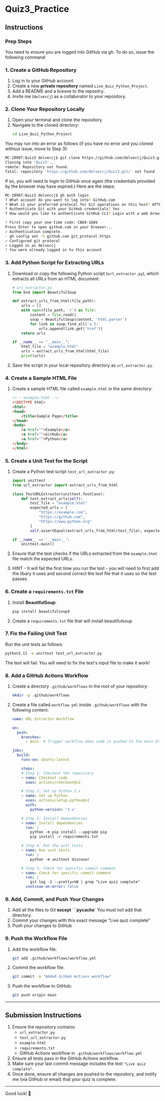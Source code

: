 # Quiz3_Practice

## Instructions

### Prep Steps
You need to ensure you are logged into GitHub via gh.  To do so, issue the following command:



### 1. Create a GitHub Repository
1. Log in to your GitHub account.
2. Create a new **private repository** named `Live_Quiz_Python_Project`.
3. Add a README and a licesne to the repositry.
4. Invite me (`delveccj`) as a collaborator to your repository.

### 2. Clone Your Repository Locally
1. Open your terminal and clone the repository.
2. Navigate to the cloned directory:
   ```bash
   cd Live_Quiz_Python_Project
   ```
   
You may run into an error as follows (if you have no error and you cloned without issue, move to Step 3):

```bash
MC-28907:Quiz3 delveccj$ git clone https://github.com/delveccj/Quiz3.git
Cloning into 'Quiz3'...
remote: Repository not found.
fatal: repository 'https://github.com/delveccj/Quiz3.git/' not found
```
If so, you will need to login to GitHub once again (the credentials provided by the browser may have expired.)  Here are the steps:

```bash
MC-28907:Quiz3 delveccj$ gh auth login
? What account do you want to log into? GitHub.com
? What is your preferred protocol for Git operations on this host? HTTPS
? Authenticate Git with your GitHub credentials? Yes
? How would you like to authenticate GitHub CLI? Login with a web browser

! First copy your one-time code: CB69-1689
Press Enter to open github.com in your browser... 
✓ Authentication complete.
- gh config set -h github.com git_protocol https
✓ Configured git protocol
✓ Logged in as delveccj
! You were already logged in to this account
```

### 3. Add Python Script for Extracting URLs
1. Download or copy the following Python script (`url_extractor.py`), which extracts all URLs from an HTML document:
   ```python
   # url_extractor.py
   from bs4 import BeautifulSoup

   def extract_urls_from_html(file_path):
       urls = []
       with open(file_path, 'r') as file:
           content = file.read()
           soup = BeautifulSoup(content, 'html.parser')
           for link in soup.find_all('a'):
               urls.append(link.get('href'))
       return urls

   if __name__ == "__main__":
       html_file = "example.html"
       urls = extract_urls_from_html(html_file)
       print(urls)
   ```
2. Save the script in your local repository directory as `url_extractor.py`.

### 4. Create a Sample HTML File
1. Create a sample HTML file called `example.html` in the same directory:
   ```html
   <!-- example.html -->
   <!DOCTYPE html>
   <html>
   <head>
       <title>Sample Page</title>
   </head>
   <body>
       <a href="">Example</a>
       <a href="">GitHub</a>
       <a href="">Python</a>
   </body>
   </html>
   ```

### 5. Create a Unit Test for the Script
1. Create a Python test script `test_url_extractor.py`:
   ```python
   import unittest
   from url_extractor import extract_urls_from_html

   class TestURLExtractor(unittest.TestCase):
       def test_extract_urls(self):
           test_file = "example.html"
           expected_urls = [
               "https://example.com",
               "https://github.com",
               "https://www.python.org"
           ]
           self.assertEqual(extract_urls_from_html(test_file), expected_urls)

   if __name__ == '__main__':
       unittest.main()
   ```

2. Ensure that the test checks if the URLs extracted from the `example.html` file match the expected URLs.
3. HINT - It will fail the first time you run the test - you will need to first add the libary it uses and second correct the test file that it uses so the test passes.

### 6. Create a `requirements.txt` File
1. Install **BeautifulSoup**:
   ```bash
   pip install beautifulsoup4
   ```
2. Create a `requirements.txt` file that will install beautifulsoup

### 7. Fix the Failing Unit Test

Run the unit tests as follows:

```bash
python3.11 -m unittest test_url_extractor.py
```
The test will fail.  You will need to fix the test's input file to make it work!

### 8. Add a GitHub Actions Workflow
1. Create a directory `.github/workflows` in the root of your repository:
   ```bash
   mkdir -p .github/workflows
   ```
2. Create a file called `workflow.yml` inside `.github/workflows` with the following content:
   ```yaml
   name: URL Extractor Workflow

   on:
     push:
       branches:
         - main  # Trigger workflow when code is pushed to the main branch

   jobs:
     build:
       runs-on: ubuntu-latest

       steps:
       # Step 1: Checkout the repository
       - name: Checkout code
         uses: actions/checkout@v2

       # Step 2: Set up Python 3.x
       - name: Set up Python
         uses: actions/setup-python@v2
         with:
           python-version: '3.x'

       # Step 3: Install dependencies
       - name: Install dependencies
         run: |
           python -m pip install --upgrade pip
           pip install -r requirements.txt

       # Step 4: Run the unit tests
       - name: Run unit tests
         run: |
           python -m unittest discover

       # Step 5: Check for specific commit comment
       - name: Check for specific commit comment
         run: |
           git log -1 --pretty=%B | grep "Live quiz complete"
         continue-on-error: false
   ```

### 9. Add, Commit, and Push Your Changes

1. Add all the files to Git **except** ```__pycache__`  You must not add that directory.
2. Commit your changes with this exact message "Live quiz complete"
3. Push your changes to GitHub

### 9. Push the Workflow File
1. Add the workflow file:
   ```bash
   git add .github/workflows/workflow.yml
   ```
2. Commit the workflow file:
   ```bash
   git commit -m "Added GitHub Actions workflow"
   ```
3. Push the workflow to GitHub:
   ```bash
   git push origin main
   ```

---

## Submission Instructions
1. Ensure the repository contains:
   - `url_extractor.py`
   - `test_url_extractor.py`
   - `example.html`
   - `requirements.txt`
   - GitHub Actions workflow in `.github/workflows/workflow.yml`
2. Ensure all tests pass in the GitHub Actions workflow.
3. Make sure your last commit message includes the text `"Live quiz complete"`.
4. Once done, ensure all changes are pushed to the repository, and notify me (via GitHub or email) that your quiz is complete.

---

Good luck! 🎉
```
